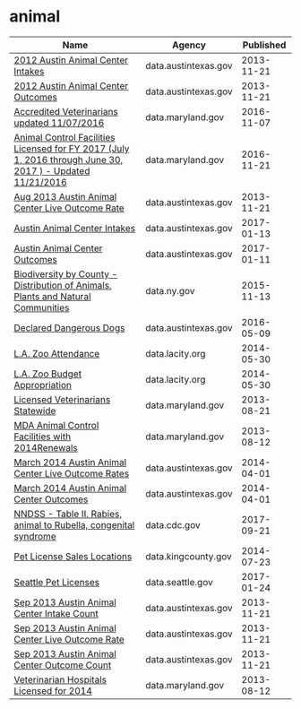 # animal

Name | Agency | Published
---- | ---- | ---------
[2012 Austin Animal Center Intakes](../datasets/3ghn-wv5a.md) | data.austintexas.gov | 2013-11-21
[2012 Austin Animal Center Outcomes](../datasets/yrpa-wmth.md) | data.austintexas.gov | 2013-11-21
[Accredited Veterinarians updated 11/07/2016](../datasets/4zej-knfm.md) | data.maryland.gov | 2016-11-07
[Animal Control Facilities Licensed for FY 2017 (July 1, 2016 through June 30, 2017 ) - Updated 11/21/2016](../datasets/7ntz-mz5d.md) | data.maryland.gov | 2016-11-21
[Aug 2013 Austin Animal Center Live Outcome Rate](../datasets/4sv9-5zm8.md) | data.austintexas.gov | 2013-11-21
[Austin Animal Center Intakes](../datasets/wter-evkm.md) | data.austintexas.gov | 2017-01-13
[Austin Animal Center Outcomes](../datasets/9t4d-g238.md) | data.austintexas.gov | 2017-01-11
[Biodiversity by County - Distribution of Animals, Plants and Natural Communities](../datasets/tk82-7km5.md) | data.ny.gov | 2015-11-13
[Declared Dangerous Dogs](../datasets/ykw4-j3aj.md) | data.austintexas.gov | 2016-05-09
[L.A. Zoo Attendance](../datasets/3gwn-arjr.md) | data.lacity.org | 2014-05-30
[L.A. Zoo Budget Appropriation](../datasets/jpdu-8y8k.md) | data.lacity.org | 2014-05-30
[Licensed Veterinarians Statewide](../datasets/57p3-3mwi.md) | data.maryland.gov | 2013-08-21
[MDA Animal Control Facilities with 2014Renewals](../datasets/i5tt-hvfv.md) | data.maryland.gov | 2013-08-12
[March 2014 Austin Animal Center Live Outcome Rates](../datasets/7kz2-qyez.md) | data.austintexas.gov | 2014-04-01
[March 2014 Austin Animal Center Outcomes](../datasets/krsq-4num.md) | data.austintexas.gov | 2014-04-01
[NNDSS - Table II. Rabies, animal to Rubella, congenital syndrome](../datasets/scxv-4u4u.md) | data.cdc.gov | 2017-09-21
[Pet License Sales Locations](../datasets/mwyh-gr8i.md) | data.kingcounty.gov | 2014-07-23
[Seattle Pet Licenses](../datasets/jguv-t9rb.md) | data.seattle.gov | 2017-01-24
[Sep 2013 Austin Animal Center Intake Count](../datasets/ba4t-mrbm.md) | data.austintexas.gov | 2013-11-21
[Sep 2013 Austin Animal Center Live Outcome Rate](../datasets/vzty-yezt.md) | data.austintexas.gov | 2013-11-21
[Sep 2013 Austin Animal Center Outcome Count](../datasets/drnt-j5qy.md) | data.austintexas.gov | 2013-11-21
[Veterinarian Hospitals Licensed for 2014](../datasets/cnpw-2a6b.md) | data.maryland.gov | 2013-08-12

